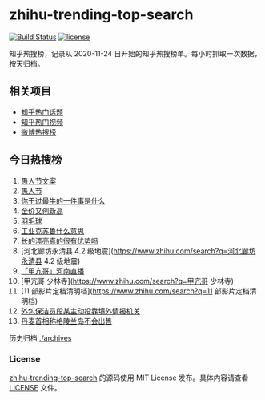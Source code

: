 # zhihu-trending-top-search

[![Build Status](https://github.com/justjavac/zhihu-trending-top-search/workflows/ci/badge.svg?branch=main)](https://github.com/justjavac/zhihu-trending-top-search/actions)
[![license](https://img.shields.io/github/license/justjavac/zhihu-trending-top-search)](https://github.com/justjavac/zhihu-trending-top-search/blob/main/LICENSE)

知乎热搜榜，记录从 2020-11-24
日开始的知乎热搜榜单。每小时抓取一次数据，按天[归档](./archives)。

## 相关项目

- [知乎热门话题](https://github.com/justjavac/zhihu-trending-hot-questions)
- [知乎热门视频](https://github.com/justjavac/zhihu-trending-hot-video)
- [微博热搜榜](https://github.com/justjavac/weibo-trending-hot-search)

## 今日热搜榜

<!-- BEGIN -->
<!-- 最后更新时间 Tue Apr 01 2025 18:09:46 GMT+0800 (China Standard Time) -->

1. [愚人节文案](https://www.zhihu.com/search?q=愚人节文案)
1. [愚人节](https://www.zhihu.com/search?q=愚人节)
1. [你干过最牛的一件事是什么](https://www.zhihu.com/search?q=你干过最牛的一件事是什么)
1. [金价又创新高](https://www.zhihu.com/search?q=金价又创新高)
1. [羽毛球](https://www.zhihu.com/search?q=羽毛球)
1. [工业克苏鲁什么意思](https://www.zhihu.com/search?q=工业克苏鲁什么意思)
1. [长的漂亮真的很有优势吗](https://www.zhihu.com/search?q=长的漂亮真的很有优势吗)
1. [河北廊坊永清县 4.2 级地震](https://www.zhihu.com/search?q=河北廊坊永清县 4.2
   级地震)
1. [「甲亢哥」河南直播](https://www.zhihu.com/search?q=「甲亢哥」河南直播)
1. [甲亢哥 少林寺](https://www.zhihu.com/search?q=甲亢哥 少林寺)
1. [11 部影片定档清明档](https://www.zhihu.com/search?q=11 部影片定档清明档)
1. [外包保洁员段某主动投靠境外情报机关](https://www.zhihu.com/search?q=外包保洁员段某主动投靠境外情报机关)
1. [丹麦首相称格陵兰岛不会出售](https://www.zhihu.com/search?q=丹麦首相称格陵兰岛不会出售)

<!-- END -->

历史归档 [./archives](./archives)

### License

[zhihu-trending-top-search](https://github.com/justjavac/zhihu-trending-top-search)
的源码使用 MIT License 发布。具体内容请查看 [LICENSE](./LICENSE) 文件。
